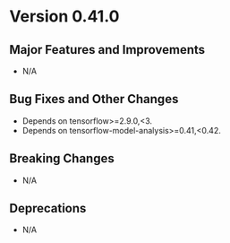 # Version 0.41.0

## Major Features and Improvements

*   N/A

## Bug Fixes and Other Changes

*   Depends on tensorflow>=2.9.0,<3.
*   Depends on tensorflow-model-analysis>=0.41,<0.42.

## Breaking Changes

*   N/A

## Deprecations

*   N/A
